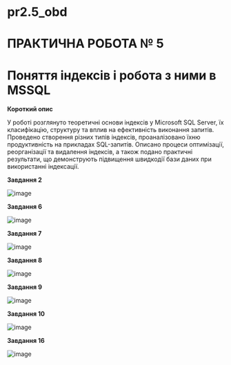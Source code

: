 # pr2.5_obd
# ПРАКТИЧНА РОБОТА № 5
# Поняття індексів і робота з ними в MSSQL

**Короткий опис**

У роботі розглянуто теоретичні основи індексів у Microsoft SQL Server, їх класифікацію, структуру та вплив на ефективність виконання запитів. 
Проведено створення різних типів індексів, проаналізовано їхню продуктивність на прикладах SQL-запитів. Описано процеси оптимізації, 
реорганізації та видалення індексів, а також подано практичні результати, що демонструють підвищення швидкодії бази даних при використанні 
індексації.

**Завдання 2**

![image](https://github.com/user-attachments/assets/1ee2a1a4-2d53-4976-98c3-22a7638e6c52)

**Завдання 6**

![image](https://github.com/user-attachments/assets/f8a35c71-7860-412b-9759-635aeb0c2060)

**Завдання 7**

![image](https://github.com/user-attachments/assets/b62c03d0-da36-4717-8836-5268b1c96fe4)

**Завдання 8**

![image](https://github.com/user-attachments/assets/671b63e8-c493-49c9-b5f1-8a4ccc882e6b)

**Завдання 9**

![image](https://github.com/user-attachments/assets/4087bde7-d137-45ec-b975-d8f1c0b31fd0)

**Завдання 10**

![image](https://github.com/user-attachments/assets/13474488-ccac-4a30-8232-69513b6540c0)

**Завдання 16**

![image](https://github.com/user-attachments/assets/f8d94ceb-c1af-4a6a-9695-c44379647c0a)


